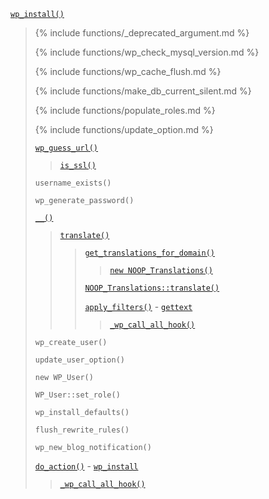 <p><code><a href="https://developer.wordpress.org/reference/functions/wp_install/">wp_install()</a></code></p>

<blockquote>

{% include functions/_deprecated_argument.md %}

{% include functions/wp_check_mysql_version.md %}

{% include functions/wp_cache_flush.md %}

{% include functions/make_db_current_silent.md %}

{% include functions/populate_roles.md %}

{% include functions/update_option.md %}

 [`wp_guess_url()`](https://developer.wordpress.org/reference/functions/wp_guess_url/)
 
> [`is_ssl()`](https://developer.wordpress.org/reference/functions/is_ssl/)
 
 `username_exists()`
 
 `wp_generate_password()`
 
 [`__()`](https://developer.wordpress.org/reference/functions/__/)
 
> [`translate()`](https://developer.wordpress.org/reference/functions/translate/)
> 
>> [`get_translations_for_domain()`](https://developer.wordpress.org/reference/functions/get_translations_for_domain/)
>> 
>>> [`new NOOP_Translations()`](https://developer.wordpress.org/reference/classes/noop_translations/)
>> 
>> [`NOOP_Translations::translate()`](https://developer.wordpress.org/reference/classes/noop_translations/translate/)
>> 
>> [`apply_filters()`](https://developer.wordpress.org/reference/functions/apply_filters/) - [`gettext`](https://developer.wordpress.org/reference/hooks/gettext/)
>> 
>>> [`_wp_call_all_hook()`](https://developer.wordpress.org/reference/functions/_wp_call_all_hook/)
 
 `wp_create_user()`
 
 `update_user_option()`
 
 `new WP_User()`
 
 `WP_User::set_role()`
 
 `wp_install_defaults()`
 
 `flush_rewrite_rules()`
 
 `wp_new_blog_notification()`
 
 [`do_action()`](https://developer.wordpress.org/reference/functions/do_action/) - [`wp_install`](https://developer.wordpress.org/reference/hooks/wp_install/)
 
> [`_wp_call_all_hook()`](https://developer.wordpress.org/reference/functions/_wp_call_all_hook/)

</blockquote>
